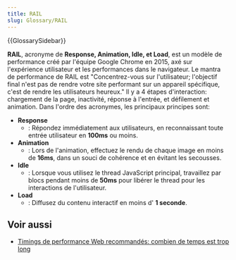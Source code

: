 ```yaml
---
title: RAIL
slug: Glossary/RAIL
---
```


{{GlossarySidebar}}

**RAIL**, acronyme de **Response, Animation, Idle, et Load**, est un modèle de performance créé par l'équipe Google Chrome en 2015, axé sur l'expérience utilisateur et les performances dans le navigateur. Le mantra de performance de RAIL est "Concentrez-vous sur l'utilisateur; l'objectif final n'est pas de rendre votre site performant sur un appareil spécifique, c'est de rendre les utilisateurs heureux." Il y a 4 étapes d'interaction: chargement de la page, inactivité, réponse à l'entrée, et défilement et animation. Dans l'ordre des acronymes, les principaux principes sont:

- **Response**
  - : Répondez immédiatement aux utilisateurs, en reconnaissant toute entrée utilisateur en **100ms** ou moins.
- **Animation**
  - : Lors de l'animation, effectuez le rendu de chaque image en moins de **16ms**, dans un souci de cohérence et en évitant les secousses.
- **Idle**
  - : Lorsque vous utilisez le thread JavaScript principal, travaillez par blocs pendant moins de **50ms** pour libérer le thread pour les interactions de l'utilisateur.
- **Load**
  - : Diffusez du contenu interactif en moins d' **1 seconde**.

## Voir aussi

- [Timings de performance Web recommandés: combien de temps est trop long](/fr/docs/Learn/Performance/How_long_is_too_long)
